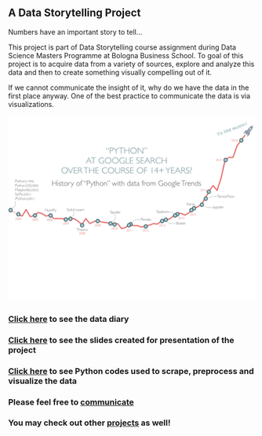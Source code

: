 ## A Data Storytelling Project

Numbers have an important story to tell...

This project is part of Data Storytelling course assignment during Data Science Masters Programme at Bologna Business School. To goal of this project is to acquire data from a variety of sources, explore and analyze this data and then to create something visually compelling out of it.

If we cannot communicate the insight of it, why do we have the data in the first place anyway. One of the best practice to communicate the data is via visualizations.

![14 years of Python at Google Trends](https://github.com/atillaguzel/data_storytelling/blob/master/screenshots/14-years-of-python.png)

### [Click here](DATADIARY.md) to see the data diary

### [Click here](https://github.com/atillaguzel/data_storytelling/blob/master/screenshots/SLIDES.md) to see the slides created for presentation of the project

### [Click here](DATADIARY.md) to see Python codes used to scrape, preprocess and visualize the data

### Please feel free to [communicate](https://twitter.com/atillaguzel)

### You may check out other [projects](https://github.com/atillaguzel/) as well!
